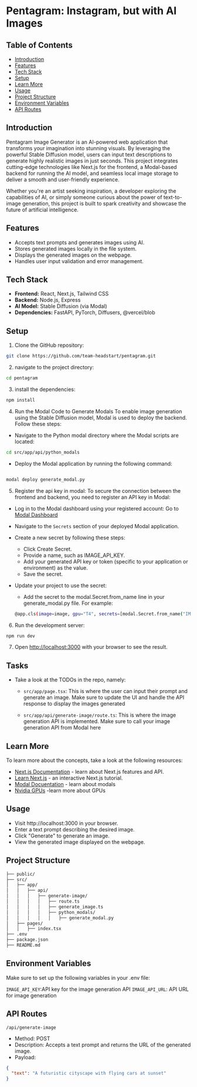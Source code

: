 # Pentagram: Instagram, but with AI Images
## Table of Contents
- [Introduction](#introduction)
- [Features](#features)
- [Tech Stack](#tech-stack)
- [Setup](#setup)
- [Learn More](#learn-more)
- [Usage](#usage)
- [Project Structure](#Project-structure)
- [Environment Variables](#environment-variables)
- [API Routes](#api-routes)


## Introduction
Pentagram Image Generator is an AI-powered web application that transforms your imagination into stunning visuals. By leveraging the powerful Stable Diffusion model, users can input text descriptions to generate highly realistic images in just seconds. This project integrates cutting-edge technologies like Next.js for the frontend, a Modal-based backend for running the AI model, and seamless local image storage to deliver a smooth and user-friendly experience.

Whether you're an artist seeking inspiration, a developer exploring the capabilities of AI, or simply someone curious about the power of text-to-image generation, this project is built to spark creativity and showcase the future of artificial intelligence.

## Features
- Accepts text prompts and generates images using AI.
- Stores generated images locally in the file system.
- Displays the generated images on the webpage.
- Handles user input validation and error management.

## Tech Stack
- **Frontend:** React, Next.js, Tailwind CSS
- **Backend:** Node.js, Express
- **AI Model:** Stable Diffusion (via Modal)
- **Dependencies:** FastAPI, PyTorch, Diffusers, @vercel/blob

## Setup
1. Clone the GitHub repository:

```bash
git clone https://github.com/team-headstart/pentagram.git
```

2. navigate to the project directory:

```bash
cd pentagram
```

3. install the dependencies:

```bash
npm install
```
4. Run the Modal Code to Generate Modals
To enable image generation using the Stable Diffusion model, Modal is used to deploy the backend. Follow these steps:
- Navigate to the Python modal directory where the Modal scripts are located:
```sh
cd src/app/api/python_modals

```
- Deploy the Modal application by running the following command:
```sh

modal deploy generate_modal.py
```

5. Register the api key in modal:
To secure the connection between the frontend and backend, you need to register an API key in Modal:
- Log in to the Modal dashboard using your registered account: Go to [Modal Dashboard](https://modal.com/login)
- Navigate to the `Secrets` section of your deployed Modal application.
- Create a new secret by following these steps:
    - Click Create Secret.
    - Provide a name, such as IMAGE_API_KEY.
    - Add your generated API key or token (specific to your application or environment) as the value.
    - Save the secret.
- Update your project to use the secret:

    - Add the secret to the modal.Secret.from_name line in your generate_modal.py file. For example:
    ```sh
    @app.cls(image=image, gpu="T4", secrets=[modal.Secret.from_name("IMAGE_API_KEY")])
    ```
6. Run the development server:

```sh
npm run dev
```
7. Open [http://localhost:3000](http://localhost:3000) with your browser to see the result.

## Tasks

- Take a look at the TODOs in the repo, namely:

    - `src/app/page.tsx`: This is where the user can input their prompt and generate an image. Make sure to update the UI and handle the API response to display the images generated

    - `src/app/api/generate-image/route.ts`: This is where the image generation API is implemented. Make sure to call your image generation API from Modal here


## Learn More

To learn more about the concepts, take a look at the following resources:

- [Next.js Documentation](https://nextjs.org/docs) - learn about Next.js features and API.
- [Learn Next.js](https://nextjs.org/learn) - an interactive Next.js tutorial.
- [Modal Docuentation](https://modal.com/docs/examples/hello_world) - learn about modals
- [Nvidia GPUs](https://www.digitalocean.com/community/tutorials/h100_vs_other_gpus_choosing_the_right_gpu_for_your_machine_learning_workload) -learn more about GPUs

## Usage
- Visit http://localhost:3000 in your browser.
- Enter a text prompt describing the desired image.
- Click "Generate" to generate an image.
- View the generated image displayed on the webpage.

## Project Structure
```sh
├── public/
├── src/
│   ├── app/
│   │   ├── api/
│   │   │   ├── generate-image/
│   │   │   │   ├── route.ts
│   │   │   │   ├── generate_image.ts
│   │   │   │   ├── python_modals/
│   │   │   │   │   ├── generate_modal.py
│   ├── pages/
│   │   ├── index.tsx
├── .env
├── package.json
├── README.md

```
## Environment Variables
Make sure to set up the following variables in your .env file:


`IMAGE_API_KEY`:API key for the image generation API
`IMAGE_API_URL`: API URL for image generation

## API Routes
`/api/generate-image`
- Method: POST
- Description: Accepts a text prompt and returns the URL of the generated image.
- Payload:
```json
{
  "text": "A futuristic cityscape with flying cars at sunset"
}
```